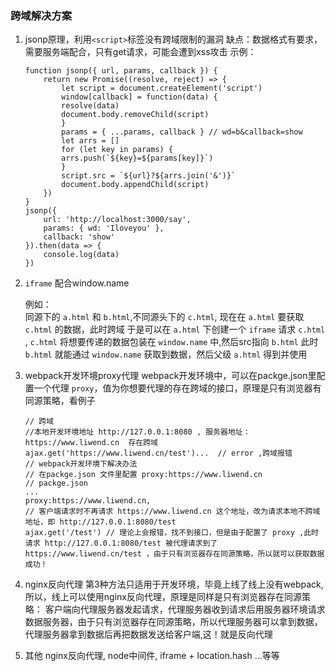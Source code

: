 ### 跨域解决方案
1. jsonp原理，利用`<script>`标签没有跨域限制的漏洞
    缺点：数据格式有要求，需要服务端配合，只有get请求，可能会遭到xss攻击
    示例：
    ```
    function jsonp({ url, params, callback }) {
        return new Promise((resolve, reject) => {
            let script = document.createElement('script')
            window[callback] = function(data) {
            resolve(data)
            document.body.removeChild(script)
            }
            params = { ...params, callback } // wd=b&callback=show
            let arrs = []
            for (let key in params) {
            arrs.push(`${key}=${params[key]}`)
            }
            script.src = `${url}?${arrs.join('&')}`
            document.body.appendChild(script)
        })
    }
    jsonp({
        url: 'http://localhost:3000/say',
        params: { wd: 'Iloveyou' },
        callback: 'show'
    }).then(data => {
        console.log(data)
    })

    ```

2. `iframe` 配合window.name 

    例如：  
    同源下的 `a.html` 和 `b.html`,不同源头下的 `c.html`, 现在在 `a.html` 要获取 `c.html` 的数据，此时跨域
    于是可以在 `a.html` 下创建一个 `iframe` 请求 `c.html` , `c.html` 将想要传递的数据包装在 `window.name` 中,然后src指向 `b.html` 此时 `b.html` 就能通过 `window.name` 获取到数据，然后父级 `a.html` 得到并使用

3.  webpack开发环境proxy代理
     webpack开发环境中，可以在packge.json里配置一个代理 `proxy`，值为你想要代理的存在跨域的接口，原理是只有浏览器有同源策略，看例子

    ```
    // 跨域
    //本地开发环境地址 http://127.0.0.1:8080 , 服务器地址：https://www.liwend.cn  存在跨域
    ajax.get('https://www.liwend.cn/test')...  // error ,跨域报错
    // webpack开发环境下解决办法
    // 在packge.json 文件里配置 proxy:https://www.liwend.cn
    // packge.json
    ...
    proxy:https://www.liwend.cn,
    // 客户端请求时不再请求 https://www.liwend.cn 这个地址，改为请求本地不跨域地址，即 http://127.0.0.1:8080/test
    ajax.get('/test') // 理论上会报错，找不到接口，但是由于配置了 proxy ,此时请求 http://127.0.0.1:8080/test 被代理请求到了 https://www.liwend.cn/test ，由于只有浏览器存在同源策略，所以就可以获取数据成功！
    ```

4. nginx反向代理 
    第3种方法只适用于开发环境，毕竟上线了线上没有webpack,所以，线上可以使用nginx反向代理，原理是同样是只有浏览器存在同源策略：
    客户端向代理服务器发起请求，代理服务器收到请求后用服务器环境请求数据服务器，由于只有浏览器存在同源策略，所以代理服务器可以拿到数据，代理服务器拿到数据后再把数据发送给客户端,这！就是反向代理

5. 其他 nginx反向代理, node中间件, iframe + location.hash ...等等